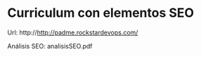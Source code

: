 # Curriculum con elementos SEO

Url: http://http://padme.rockstardevops.com/

Análisis SEO: analisisSEO.pdf

